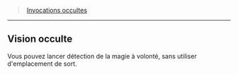 ﻿---
!GenericItem
Name: Vision occulte
Id: warlock_occultsummons_hd.md#vision-occulte
ParentLink: warlock_occultsummons_hd.md#invocations-occultes
ParentName: Invocations occultes
NameLevel: 2
Attributes:
  Name: Vision occulte
  Markdown: >+
    ## <!--Name-->Vision occulte<!--/Name-->


    Vous pouvez lancer détection de la magie à volonté, sans utiliser d'emplacement de sort.

AttributesDictionary: >+
  Name: Vision occulte

  Markdown: >+

    ## <!--Name-->Vision occulte<!--/Name-->





    Vous pouvez lancer détection de la magie à volonté, sans utiliser d'emplacement de sort.



---
> [Invocations occultes](hd_warlock_occultsummons.md)

---

## Vision occulte

Vous pouvez lancer détection de la magie à volonté, sans utiliser d'emplacement de sort.

